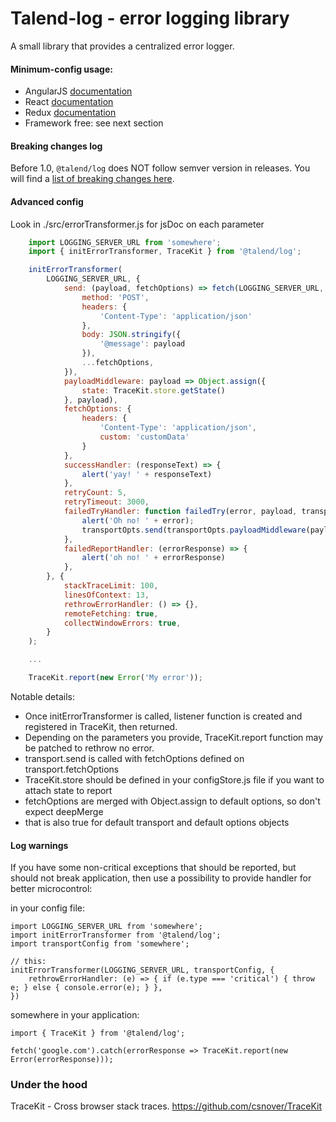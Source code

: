 # Talend-log - error logging library

A small library that provides a centralized error logger.

#### Minimum-config usage:

* AngularJS [documentation](./src/angular)
* React [documentation](./src/react)
* Redux [documentation](./src/redux)
* Framework free: see next section

#### Breaking changes log

Before 1.0, `@talend/log` does NOT follow semver version in releases.
You will find a [list of breaking changes here](https://github.com/Talend/ui/wiki/BREAKING-CHANGE).

#### Advanced config

Look in ./src/errorTransformer.js for jsDoc on each parameter

```javascript
    import LOGGING_SERVER_URL from 'somewhere';
    import { initErrorTransformer, TraceKit } from '@talend/log';

    initErrorTransformer(
        LOGGING_SERVER_URL, {
            send: (payload, fetchOptions) => fetch(LOGGING_SERVER_URL, {
                method: 'POST',
                headers: {
                    'Content-Type': 'application/json'
                },
                body: JSON.stringify({
                    '@message': payload
                }),
                ...fetchOptions,
            }),
            payloadMiddleware: payload => Object.assign({
                state: TraceKit.store.getState()
            }, payload),
            fetchOptions: {
                headers: {
                    'Content-Type': 'application/json',
                    custom: 'customData'
                }
            },
            successHandler: (responseText) => {
                alert('yay! ' + responseText)
            },
            retryCount: 5,
            retryTimeout: 3000,
            failedTryHandler: function failedTry(error, payload, transportOpts, attempt) {
                alert('Oh no! ' + error);
                transportOpts.send(transportOpts.payloadMiddleware(payload), transportOpts.fetchOptions, attempt + 1);
            },
            failedReportHandler: (errorResponse) => {
                alert('oh no! ' + errorResponse)
            },
        }, {
            stackTraceLimit: 100,
            linesOfContext: 13,
            rethrowErrorHandler: () => {},
            remoteFetching: true,
            collectWindowErrors: true,
        }
    );

    ...

    TraceKit.report(new Error('My error'));
```

Notable details:

* Once initErrorTransformer is called, listener function is created and registered in TraceKit, then returned.
* Depending on the parameters you provide, TraceKit.report function may be patched to rethrow no error.
* transport.send is called with fetchOptions defined on transport.fetchOptions
* TraceKit.store should be defined in your configStore.js file if you want to attach state to report
* fetchOptions are merged with Object.assign to default options, so don't expect deepMerge
* that is also true for default transport and default options objects

#### Log warnings

If you have some non-critical exceptions that should be reported, but should not break application, then use a possibility to provide handler for better microcontrol:

in your config file:

    import LOGGING_SERVER_URL from 'somewhere';
    import initErrorTransformer from '@talend/log';
    import transportConfig from 'somewhere';

    // this:
    initErrorTransformer(LOGGING_SERVER_URL, transportConfig, {
        rethrowErrorHandler: (e) => { if (e.type === 'critical') { throw e; } else { console.error(e); } },
    })

somewhere in your application:

    import { TraceKit } from '@talend/log';

    fetch('google.com').catch(errorResponse => TraceKit.report(new Error(errorResponse)));

### Under the hood

TraceKit - Cross browser stack traces. https://github.com/csnover/TraceKit
